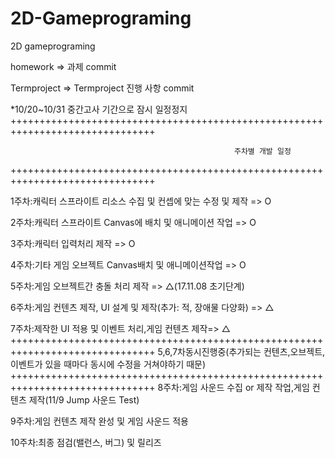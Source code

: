 # 2D-Gameprograming
2D gameprograming

homework => 과제 commit

Termproject => Termproject 진행 사항 commit

*10/20~10/31 중간고사 기간으로 잠시 일정정지
+++++++++++++++++++++++++++++++++++++++++++++++++++++++++++++++++++++++++++++++

                                                      주차별 개발 일정
                                     
+++++++++++++++++++++++++++++++++++++++++++++++++++++++++++++++++++++++++++++++

1주차:캐릭터 스프라이트 리소스 수집 및 컨셉에 맞는 수정 및 제작 => O 

2주차:캐릭터 스프라이트 Canvas에 배치 및 애니메이션 작업 => O 

3주차:캐릭터 입력처리 제작 => O 

4주차:기타 게임 오브젝트 Canvas배치 및 애니메이션작업 => O 

5주차:게임 오브젝트간 충돌 처리 제작 => △(17.11.08 초기단계)

6주차:게임 컨텐츠 제작, UI 설계 및 제작(추가: 적, 장애물 다양화) => △

7주차:제작한 UI 적용 및 이벤트 처리,게임 컨텐츠 제작=> △
+++++++++++++++++++++++++++++++++++++++++++++++++++++++++++++++++++++++++++++++
5,6,7차동시진행중(추가되는 컨텐츠,오브젝트,이벤트가 있을 때마다 동시에 수정을 거쳐야하기 때문)
+++++++++++++++++++++++++++++++++++++++++++++++++++++++++++++++++++++++++++++++
8주차:게임 사운드 수집 or 제작 작업,게임 컨텐츠 제작(11/9 Jump 사운드 Test)

9주차:게임 컨텐츠 제작 완성 및 게임 사운드 적용

10주차:최종 점검(밸런스, 버그) 및 릴리즈
